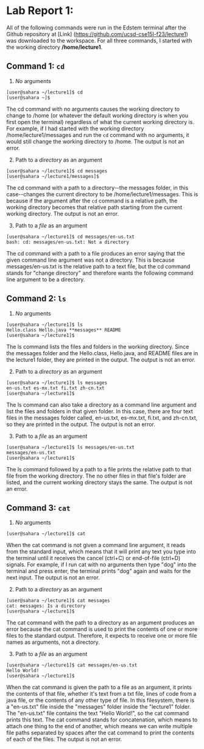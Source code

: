 # Lab Report 1:

All of the following commands were run in the Edstem terminal after the Github repository at [Link] (https://github.com/ucsd-cse15l-f23/lecture1) was downloaded to the workspace. For all three commands, I started with the working directory **/home/lecture1**.

## Command 1: `cd`

1. *No* arguments
```
[user@sahara ~/lecture1]$ cd
[user@sahara ~]$
```
The cd command with no arguments causes the working directory to change to /home (or whatever the default working directory is when you first open the terminal) regardless of what the current working directory is. For example, if I had started with the working directory /home/lecture1/messages and run the `cd` command with no arguments, it would still change the working directory to /home. The output is not an error.

2. Path to a *directory* as an argument
```
[user@sahara ~/lecture1]$ cd messages
[user@sahara ~/lecture1/messages]$ 
```
The cd command with a path to a directory--the messages folder, in this case--changes the current directory to be /home/lecture1/messages. This is because if the argument after the `cd` command is a relative path, the working directory becomes that relative path starting from the current working directory. The output is not an error.

3. Path to a *file* as an argument
```
[user@sahara ~/lecture1]$ cd messages/en-us.txt
bash: cd: messages/en-us.txt: Not a directory
```
The cd command with a path to a file produces an error saying that the given command line argument was not a directory. This is because messages/en-us.txt is the relative path to a text file, but the cd command stands for "change directory" and therefore wants the following command line argument to be a directory.

## Command 2: `ls`

1. *No* arguments
```
[user@sahara ~/lecture1]$ ls
Hello.class Hello.java **messages** README
[user@sahara ~/lecture1]$
```
The ls command lists the files and folders in the working directory. Since the messages folder and the Hello.class, Hello.java, and README files are in the lecture1 folder, they are printed in the output. The output is not an error.

2. Path to a *directory* as an argument
```
[user@sahara ~/lecture1]$ ls messages
en-us.txt es-mx.txt fi.txt zh-cn.txt
[user@sahara ~/lecture1]$
```
The ls command can also take a directory as a command line argument and list the files and folders in that given folder. In this case, there are four text files in the messages folder called, en-us.txt, es-mx.txt, fi.txt, and zh-cn.txt, so they are printed in the output. The output is not an error.

3. Path to a *file* as an argument
```
[user@sahara ~/lecture1]$ ls messages/en-us.txt
messages/en-us.txt
[user@sahara ~/lecture1]$
```
The ls command followed by a path to a file prints the relative path to that file from the working directory. The no other files in that file's folder are listed, and the current working directory stays the same. The output is not an error.

## Command 3: `cat`

1. *No* arguments
```
[user@sahara ~/lecture1]$ cat

```
When the cat command is not given a command line argument, it reads from the standard input, which means that it will print any text you type into the terminal until it receives the cancel (ctrl+C) or end-of-file (ctrl+D) signals. For example, if I run cat with no arguments then type "dog" into the terminal and press enter, the terminal prints "dog" again and waits for the next input. The output is not an error.

2. Path to a *directory* as an argument
```
[user@sahara ~/lecture1]$ cat messages
cat: messages: Is a directory
[user@sahara ~/lecture1]$
```
The cat command with the path to a directory as an argument produces an error because the cat command is used to print the contents of one or more files to the standard output. Therefore, it expects to receive one or more file names as arguments, not a directory.

3. Path to a *file* as an argument
```
[user@sahara ~/lecture1]$ cat messages/en-us.txt
Hello World!
[user@sahara ~/lecture1]$
```
When the cat command is given the path to a file as an argument, it prints the contents of that file, whether it's text from a txt file, lines of code from a java file, or the contents of any other type of file. In this filesystem, there is a "en-us.txt" file inside the "messages" folder inside the "lecture1" folder. The "en-us.txt" file contains the text "Hello World!", so the cat command prints this text. The cat command stands for concatenation, which means to attach one thing to the end of another, which means we can write multiple file paths separated by spaces after the cat command to print the contents of each of the files. The output is not an error.
